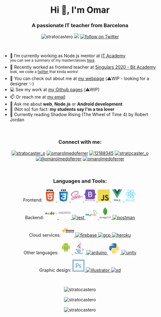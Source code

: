 <h1 align="center">Hi 👋, I'm Omar</h1>
<h3 align="center">A passionate IT teacher from Barcelona</h3>

<p align="center"> <img height="20px" src="https://komarev.com/ghpvc/?username=stratocastero&label=Profile%20views&color=0e75b6&style=flat" alt="stratocastero" />
<a href="https://github.com/stratocastero"><img src="https://img.shields.io/github/stars/stratocastero"/></a>
<a href="https://twitter.com/intent/follow?screen_name=stratocaster_o">
<img src="https://img.shields.io/twitter/follow/stratocaster_o?style=social&logo=twitter" alt="follow on Twitter"></a></p>

<!-- Github trophies: <p align="left"> <a href="https://github.com/ryo-ma/github-profile-trophy"><img src="https://github-profile-trophy.vercel.app/?username=stratocastero" alt="stratocastero" /></a> </p> -->
<br>

- 🔭 I’m currently working as Node.js mentor at [IT Academy](https://cibernarium.barcelonactiva.cat/it-academy2) <br>
<sup>you can see a summary of my masterclasses [here](https://github.com/StratocasterO/masterclasses-it-academy)</sup>
- 💭 Recently worked as frontend teacher at [Singulars 2020 - Bit Academy](https://www.bit.es/ca/front-end-web-developer-bootcamp/) <br>
<sup>look, we code a [twitter](https://stratocastero.github.io/singulars2020/javascript/twitter.html) that kinda works!</sup>
- 👨‍ You can check out about me at [my webpage](https://stratocastero.github.io/web-omar) (⚠️WIP - looking for a designer ✨)
- 💻 See my work at [my Github pages](https://stratocastero.github.io/) (⚠️WIP)
- 📫 Or reach me at [my email](mailto:omarolmedoferrer@gmail.com)
- 💬 Ask me about **web**, **Node.js** or **Android development**
- 🌱 (Not so) fun fact: **my students say I'm a tea lover**
- 📖 Currently reading Shadow Rising (The Wheel of Time 4) by Robert Jordan
<!-- - 📝 I regularly write articles on [blog](blog) -->
<!-- - ⚡ I’m currently learning **things** -->
<!-- - 👯 I’m looking to collaborate on [nothing](link) -->
<!-- - 🤝 I’m looking for help with [nothing](link) -->
<!-- - 📄 Know about my experiences [resume](resume) -->

<br>
<h3 align="center">Connect with me:</h3>
<p align="center">
<a href="https://twitter.com/stratocaster_o" target="blank"><img align="center" src="https://cdn.jsdelivr.net/npm/simple-icons@3.0.1/icons/twitter.svg" alt="stratocaster_o" height="30" width="40" /></a>
<a href="https://linkedin.com/in/omarolmedoferrer" target="blank"><img align="center" src="https://cdn.jsdelivr.net/npm/simple-icons@3.0.1/icons/linkedin.svg" alt="omarolmedoferrer" height="30" width="40" /></a>
<a href="https://stackoverflow.com/users/12188345" target="blank"><img align="center" src="https://cdn.jsdelivr.net/npm/simple-icons@3.0.1/icons/stackoverflow.svg" alt="12188345" height="30" width="40" /></a>
<a href="https://instagram.com/stratocaster_o" target="blank"><img align="center" src="https://cdn.jsdelivr.net/npm/simple-icons@3.0.1/icons/instagram.svg" alt="stratocaster_o" height="30" width="40" /></a>
<a href="https://medium.com/@omarolmedoferrer" target="blank"><img align="center" src="https://cdn.jsdelivr.net/npm/simple-icons@3.0.1/icons/medium.svg" alt="@omarolmedoferrer" height="30" width="40" /></a>
<a href="https://www.youtube.com/c/omarolmedoferrer" target="blank"><img align="center" src="https://cdn.jsdelivr.net/npm/simple-icons@3.0.1/icons/youtube.svg" alt="omarolmedoferrer" height="30" width="40" /></a>
</p>

<br>
<h3 align="center">Languages and Tools:</h3>
<p align="center"> Frontend: 
 <a href="https://www.w3.org/html/" target="_blank"> <img src="https://raw.githubusercontent.com/devicons/devicon/master/icons/html5/html5-original-wordmark.svg" alt="html5" width="40" height="40"/> </a><a href="https://www.w3schools.com/css/" target="_blank"> <img src="https://raw.githubusercontent.com/devicons/devicon/master/icons/css3/css3-original-wordmark.svg" alt="css3" width="40" height="40"/> </a><a href="https://sass-lang.com" target="_blank"> <img src="https://raw.githubusercontent.com/devicons/devicon/master/icons/sass/sass-original.svg" alt="sass" width="40" height="40"/> </a><a href="https://getbootstrap.com" target="_blank"> <img src="https://raw.githubusercontent.com/devicons/devicon/master/icons/bootstrap/bootstrap-plain-wordmark.svg" alt="bootstrap" width="40" height="40"/> </a> <a href="https://developer.mozilla.org/en-US/docs/Web/JavaScript" target="_blank"> <img src="https://raw.githubusercontent.com/devicons/devicon/master/icons/javascript/javascript-original.svg" alt="javascript" width="40" height="40"/> </a> <a href="https://vuejs.org/" target="_blank"> <img src="https://raw.githubusercontent.com/devicons/devicon/master/icons/vuejs/vuejs-original-wordmark.svg" alt="vuejs" width="40" height="40"/> </a> <a href="https://reactjs.org/" target="_blank"> <img src="https://raw.githubusercontent.com/devicons/devicon/master/icons/react/react-original-wordmark.svg" alt="react" width="40" height="40"/> </a> 
 </p>
 
 <p align="center"> Backend:
 <a href="https://nodejs.org" target="_blank"> <img src="https://raw.githubusercontent.com/devicons/devicon/master/icons/nodejs/nodejs-original-wordmark.svg" alt="nodejs" width="40" height="40"/> </a> <a href="https://expressjs.com" target="_blank"> <img src="https://raw.githubusercontent.com/devicons/devicon/master/icons/express/express-original-wordmark.svg" alt="express" width="40" height="40"/> </a> <a href="https://jestjs.io" target="_blank"> <img src="https://www.vectorlogo.zone/logos/jestjsio/jestjsio-icon.svg" alt="jest" width="40" height="40"/> </a> <a href="https://www.mysql.com/" target="_blank"> <img src="https://raw.githubusercontent.com/devicons/devicon/master/icons/mysql/mysql-original-wordmark.svg" alt="mysql" width="40" height="40"/> </a> <a href="https://www.mongodb.com/" target="_blank"> <img src="https://raw.githubusercontent.com/devicons/devicon/master/icons/mongodb/mongodb-original-wordmark.svg" alt="mongodb" width="40" height="40"/> </a> <a href="https://postman.com" target="_blank"> <img src="https://www.vectorlogo.zone/logos/getpostman/getpostman-icon.svg" alt="postman" width="40" height="40"/> </a> 
 </p>
 
 <p align="center"> Cloud services:
 <a href="https://aws.amazon.com" target="_blank"> <img src="https://raw.githubusercontent.com/devicons/devicon/master/icons/amazonwebservices/amazonwebservices-original-wordmark.svg" alt="aws" width="40" height="40"/> </a> <a href="https://firebase.google.com/" target="_blank"> <img src="https://www.vectorlogo.zone/logos/firebase/firebase-icon.svg" alt="firebase" width="40" height="40"/> </a> <a href="https://cloud.google.com" target="_blank"> <img src="https://www.vectorlogo.zone/logos/google_cloud/google_cloud-icon.svg" alt="gcp" width="40" height="40"/> </a> <a href="https://heroku.com" target="_blank"> <img src="https://www.vectorlogo.zone/logos/heroku/heroku-icon.svg" alt="heroku" width="40" height="40"/> </a>
</p>

<p align="center">Other languages:
 <a href="https://developer.android.com" target="_blank"> <img src="https://raw.githubusercontent.com/devicons/devicon/master/icons/android/android-original-wordmark.svg" alt="android" width="40" height="40"/> </a><a href="https://www.java.com" target="_blank"> <img src="https://raw.githubusercontent.com/devicons/devicon/master/icons/java/java-original.svg" alt="java" width="40" height="40"/> </a> <a href="https://www.arduino.cc/" target="_blank"> <img src="https://cdn.worldvectorlogo.com/logos/arduino-1.svg" alt="arduino" width="40" height="40"/> </a> <a href="https://www.python.org" target="_blank"> <img src="https://raw.githubusercontent.com/devicons/devicon/master/icons/python/python-original.svg" alt="python" width="40" height="40"/> </a> <a href="https://unity.com/" target="_blank"> <img src="https://www.vectorlogo.zone/logos/unity3d/unity3d-icon.svg" alt="unity" width="40" height="40"/> </a>
 </p>
 
 <p align="center"> Graphic design:
 <a href="https://www.photoshop.com/en" target="_blank"> <img src="https://raw.githubusercontent.com/devicons/devicon/master/icons/photoshop/photoshop-line.svg" alt="photoshop" width="40" height="40"/> </a> <a href="https://www.adobe.com/in/products/illustrator.html" target="_blank"> <img src="https://www.vectorlogo.zone/logos/adobe_illustrator/adobe_illustrator-icon.svg" alt="illustrator" width="40" height="40"/> </a> <a href="https://www.adobe.com/products/xd.html" target="_blank"> <img src="https://cdn.worldvectorlogo.com/logos/adobe-xd.svg" alt="xd" width="40" height="40"/> </a> </p>

<br>
<p align="center"><img align="center" src="https://github-readme-stats.vercel.app/api/top-langs?username=stratocastero&show_icons=true&locale=en&layout=compact" alt="stratocastero" /></p>

<p align="center"><img align="center" src="https://github-readme-stats.vercel.app/api?username=stratocastero&show_icons=true&locale=en" alt="stratocastero" /></p>

<p align="center"><img align="center" src="https://github-readme-streak-stats.herokuapp.com/?user=stratocastero&" alt="stratocastero" /></p>

<!-- Profile created with the help of https://rahuldkjain.github.io/gh-profile-readme-generator/ -->
